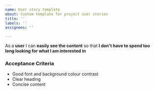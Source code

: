 ```yaml
---
name: User story template
about: Custom template for project user stories
title: ''
labels: ''
assignees: ''

---
```


As a **user** I can **easily see the content** so that **I don't have to spend too long looking for what I am interested in**

### Acceptance Criteria

- Good font and background colour contrast
- Clear heading 
- Concise content
